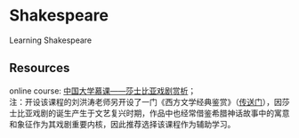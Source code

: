 # Shakespeare
 Learning Shakespeare

## Resources
online course:
[中国大学慕课——莎士比亚戏剧赏析](https://www.icourse163.org/learn/BNU-1002530018?tid=1450348469#/learn/announce)；
<br>注：开设该课程的刘洪涛老师另开设了一门《西方文学经典鉴赏》（[传送门](https://www.icourse163.org/course/BNU-1001563013)），因莎士比亚戏剧的诞生产生于文艺复兴时期，作品中也经常借鉴希腊神话故事中的寓意和象征作为其戏剧重要内核，因此推荐选择该课程作为辅助学习。
